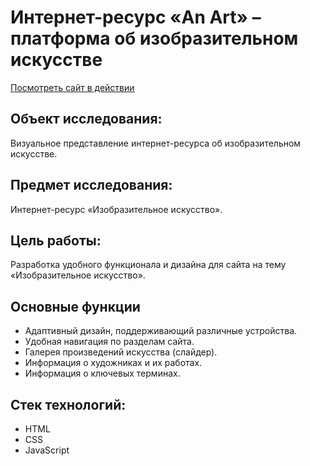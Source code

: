 # Интернет-ресурс «An Art» – платформа об изобразительном искусстве
[Посмотреть сайт в действии](mihalkevitc.github.io/Curs.html)

## Объект исследования:
Визуальное представление интернет-ресурса об 
изобразительном искусстве. 
## Предмет исследования:
Интернет-ресурс «Изобразительное искусство». 
## Цель работы:
Разработка удобного функционала и дизайна для сайта на тему «Изобразительное искусство». 

## Основные функции
- Адаптивный дизайн, поддерживающий различные устройства.
- Удобная навигация по разделам сайта.
- Галерея произведений искусства (слайдер).
- Информация о художниках и их работах.
- Информация о ключевых терминах.

## Стек технологий:
- HTML
- CSS
- JavaScript
